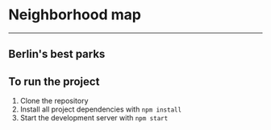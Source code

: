 # Neighborhood map

---

## Berlin's best parks

## To run the project

1.  Clone the repository
2.  Install all project dependencies with `npm install`
3.  Start the development server with `npm start`

